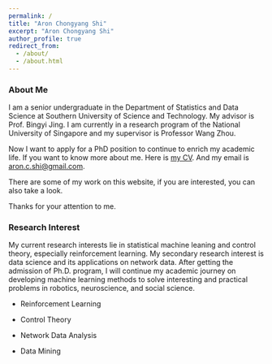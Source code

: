 ```yaml
---
permalink: /
title: "Aron Chongyang Shi"
excerpt: "Aron Chongyang Shi"
author_profile: true
redirect_from:
  - /about/
  - /about.html
---
```


### About Me

I am a senior undergraduate in the Department of Statistics and Data Science at Southern University of Science and Technology. My advisor is Prof. Bingyi Jing. I am currently in a research program of the National University of Singapore and my supervisor is Professor Wang Zhou.

Now I want to apply for a PhD position to continue to enrich my academic life. If you want to know more about me. Here is [my CV](http://AronChongyangShi.github.io/files/CV.pdf). And my email is aron.c.shi@gmail.com.

There are some of my work on this website, if you are interested, you can also take a look.

Thanks for your attention to me.

### Research Interest

My current research interests lie in statistical machine leaning and control theory, especially reinforcement learning. My secondary research interest is data science and its applications on network data. After getting the admission of Ph.D. program, I will continue my academic journey on developing machine learning methods to solve interesting and practical problems in robotics, neuroscience, and social science.

- Reinforcement Learning

- Control Theory

- Network Data Analysis

- Data Mining
